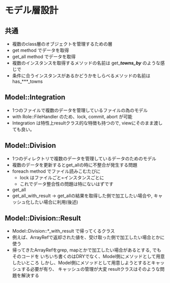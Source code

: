 # モデル層設計

## 共通
* 複数のclass層のオブジェクトを管理するための層
* get method でデータを取得
* get_all method でデータを取得
* 複数のインスタンスを取得するメソッドの名前は get_***_towns_by_*** のような感じで
* 条件に合うインスタンスがあるかどうかをしらべるメソッドの名前は has_***_towns 

## Model::Integration
* 1つのファイルで複数のデータを管理しているファイルの為のモデル
* with Role::FileHandler のため、lock, commit, abort が可能
* Integration は特性上resultクラス的な特徴も持つので, viewにそのまま渡しても良い。

## Model::Division
* 1つのディレクトリで複数のデータを管理しているデータのためのモデル
* 複数のデータを更新するとget_allの時に不整合が発生する問題
* foreach method でファイル読みこむたびに
  - lock はファイルごと=インスタンスごとに
  - これでデータ整合性の問題は特にないはずです
* get_all
* get_all_with_result 
  -> get_allの結果を取得した側で加工したい場合や, キャッシュ化したい場合に利用(後述)

## Model::Division::Result
* Model::Division::*_with_result で帰ってくるクラス
* 例えば、ArrayRefで返却された値を、受け取った側で加工したい場合とかに使う
* 帰ってきたArrayRefをgrep, mapとかで加工したい場合があるとする, でもそのコードを
  いちいち書くのはDRYでなく、Model側にメソッドとして用意したいところ
  しかし、Model側にメソッドとして用意しようとするとキャッシュする必要が有り、
  キャッシュの管理が大変
  resultクラスはそのような問題を解決する


